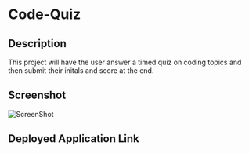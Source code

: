 # Code-Quiz

## Description

This project will have the user answer a timed quiz on coding topics and then submit their initals and score at the end.

## Screenshot

![ScreenShot]()

## Deployed Application Link

